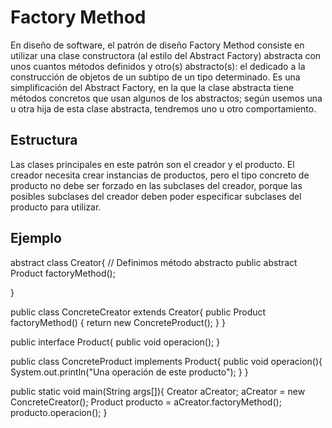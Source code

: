 # Factory Method
En diseño de software, el patrón de diseño Factory Method consiste en utilizar una clase constructora (al estilo del Abstract Factory) abstracta con unos cuantos métodos definidos y otro(s) abstracto(s): el dedicado a la construcción de objetos de un subtipo de un tipo determinado. Es una simplificación del Abstract Factory, en la que la clase abstracta tiene métodos concretos que usan algunos de los abstractos; según usemos una u otra hija de esta clase abstracta, tendremos uno u otro comportamiento.

## Estructura
Las clases principales en este patrón son el creador y el producto. El creador necesita crear instancias de productos, pero el tipo concreto de producto no debe ser forzado en las subclases del creador, porque las posibles subclases del creador deben poder especificar subclases del producto para utilizar.

## Ejemplo

abstract class Creator{
    // Definimos método abstracto
    public abstract Product factoryMethod();
    
}

public class ConcreteCreator extends Creator{
    public Product factoryMethod() {
        return new ConcreteProduct();
    }
}

public interface Product{
    public void operacion();
}

public class ConcreteProduct implements Product{
    public void operacion(){
        System.out.println("Una operación de este producto");
    }
}

public static void main(String args[]){
    Creator aCreator;
    aCreator = new ConcreteCreator();
    Product producto = aCreator.factoryMethod();
    producto.operacion();
}
